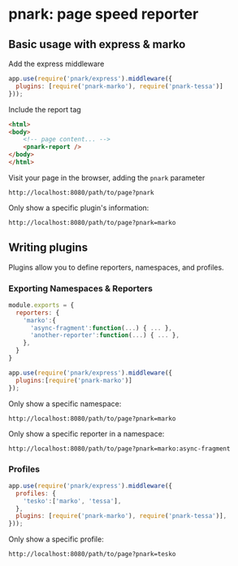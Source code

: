 # pnark: page speed reporter

## Basic usage with express & marko

Add the express middleware
```js
app.use(require('pnark/express').middleware({
  plugins: [require('pnark-marko'), require('pnark-tessa')]
}));
```

Include the report tag
```html
<html>
<body>
    <!-- page content... -->
    <pnark-report />
</body>
</html>
```

Visit your page in the browser, adding the `pnark` parameter
```
http://localhost:8080/path/to/page?pnark
```

Only show a specific plugin's information:
```
http://localhost:8080/path/to/page?pnark=marko
```

## Writing plugins

Plugins allow you to define reporters, namespaces, and profiles.

### Exporting Namespaces & Reporters

```js
module.exports = {
  reporters: {
    'marko':{
      'async-fragment':function(...) { ... },
      'another-reporter':function(...) { ... },
    },
  }
}
```

```js
app.use(require('pnark/express').middleware({
  plugins:[require('pnark-marko')]
});
```

Only show a specific namespace:
```
http://localhost:8080/path/to/page?pnark=marko
```
Only show a specific reporter in a namespace:
```
http://localhost:8080/path/to/page?pnark=marko:async-fragment
```

### Profiles

```js
app.use(require('pnark/express').middleware({
  profiles: {
    'tesko':['marko', 'tessa'],
  },
  plugins: [require('pnark-marko'), require('pnark-tessa')],
}));
```

Only show a specific profile:
```
http://localhost:8080/path/to/page?pnark=tesko
```
